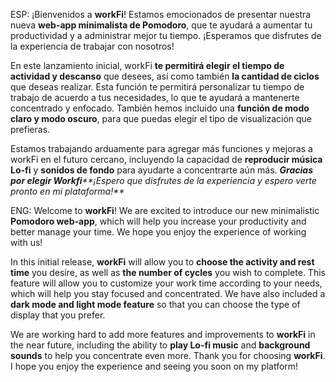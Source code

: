 ESP:
¡Bienvenidos a **workFi**!
Estamos emocionados de presentar nuestra nueva **web-app minimalista de Pomodoro**, que te ayudará a aumentar tu productividad y a administrar mejor tu tiempo. ¡Esperamos que disfrutes de la experiencia de trabajar con nosotros!

En este lanzamiento inicial, workFi **te permitirá elegir el tiempo de actividad y descanso** que desees, así como también **la cantidad de ciclos** que deseas realizar. Esta función te permitirá personalizar tu tiempo de trabajo de acuerdo a tus necesidades, lo que te ayudará a mantenerte concentrado y enfocado.
También hemos incluido una **función de modo claro y modo oscuro**, para que puedas elegir el tipo de visualización que prefieras.

Estamos trabajando arduamente para agregar más funciones y mejoras a workFi en el futuro cercano, incluyendo la capacidad de **reproducir música Lo-fi** y **sonidos de fondo** para ayudarte a concentrarte aún más.
 _**Gracias por elegir Workfi****¡Espero que disfrutes de la experiencia y espero verte pronto en mi plataforma!**_

ENG:
Welcome to  **workFi**!
We are excited to introduce our new minimalistic **Pomodoro web-app**, which will help you increase your productivity and better manage your time. We hope you enjoy the experience of working with us!

In this initial release,  **workFi** will allow you to **choose the activity and rest time** you desire, as well as **the number of cycles** you wish to complete. This feature will allow you to customize your work time according to your needs, which will help you stay focused and concentrated.
We have also included a **dark mode and light mode feature** so that you can choose the type of display that you prefer.

We are working hard to add more features and improvements to  **workFi** in the near future, including the ability to **play Lo-fi music** and **background sounds** to help you concentrate even more.
Thank you for choosing  **workFi**. I hope you enjoy the experience and seeing you soon on my platform!
